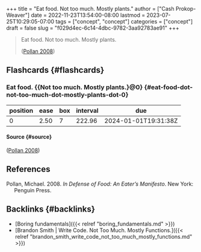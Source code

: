 +++
title = "Eat food. Not too much. Mostly plants."
author = ["Cash Prokop-Weaver"]
date = 2022-11-23T13:54:00-08:00
lastmod = 2023-07-25T10:29:05-07:00
tags = ["concept", "concept"]
categories = ["concept"]
draft = false
slug = "f029d4ec-6c14-4dbc-9782-3aa92783ae91"
+++

> Eat food. Not too much. Mostly plants.
>
> (<a href="#citeproc_bib_item_1">Pollan 2008</a>)


## Flashcards {#flashcards}


### Eat food. {{Not too much. Mostly plants.}@0} {#eat-food-dot-not-too-much-dot-mostly-plants-dot-0}

| position | ease | box | interval | due                  |
|----------|------|-----|----------|----------------------|
| 0        | 2.50 | 7   | 222.96   | 2024-01-01T19:31:38Z |


#### Source {#source}

(<a href="#citeproc_bib_item_1">Pollan 2008</a>)

## References

<style>.csl-entry{text-indent: -1.5em; margin-left: 1.5em;}</style><div class="csl-bib-body">
  <div class="csl-entry"><a id="citeproc_bib_item_1"></a>Pollan, Michael. 2008. <i>In Defense of Food: An Eater’s Manifesto</i>. New York: Penguin Press.</div>
</div>


## Backlinks {#backlinks}

-   [Boring fundamentals]({{< relref "boring_fundamentals.md" >}})
-   [Brandon Smith | Write Code. Not Too Much. Mostly Functions.]({{< relref "brandon_smith_write_code_not_too_much_mostly_functions.md" >}})

